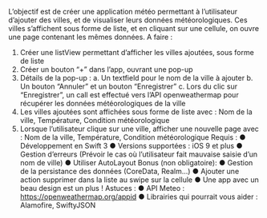 L’objectif est de créer une application météo permettant à l’utilisateur d’ajouter des villes, et de visualiser leurs données météorologiques. Ces villes s’affichent sous forme de liste, et en cliquant sur une cellule, on ouvre une page contenant les mêmes données.
A faire :
1. Créer une listView permettant d’afficher les villes ajoutées, sous forme de liste
2. Créer un bouton “+” dans l’app, ouvrant une pop-up
3. Détails de la pop-up :
a. Un textfield pour le nom de la ville à ajouter
b. Un bouton “Annuler” et un bouton “Enregistrer”
c. Lors du clic sur “Enregistrer”, un call est effectué vers l’API openweathermap
pour récupérer les données météorologiques de la ville
4. Les villes ajoutées sont affichées sous forme de liste avec :  Nom de la ville,
Température, Condition météorologique
5. Lorsque l’utilisateur clique sur une ville, afficher une nouvelle page avec :  Nom de la
ville, Température, Condition météorologique
Requis :
● Développement en Swift 3
● Versions supportées : iOS 9 et plus
● Gestion d’erreurs (Prévoir le cas où l’utilisateur fait mauvaise saisie d’un nom de ville)
● Utiliser AutoLayout
Bonus (non obligatoire):
● Gestion de la persistance des données (CoreData, Realm...)
● Ajouter une action supprimer dans la liste au swipe sur la cellule
● Une app avec un beau design est un plus !
Astuces :
● API Meteo :   https://openweathermap.org/appid
● Librairies qui pourrait vous aider : Alamofire, SwiftyJSON
